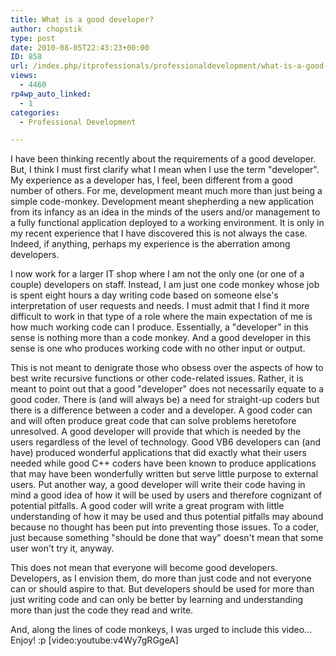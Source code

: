 ```yaml
---
title: What is a good developer?
author: chopstik
type: post
date: 2010-08-05T22:43:23+00:00
ID: 858
url: /index.php/itprofessionals/professionaldevelopment/what-is-a-good-developer/
views:
  - 4460
rp4wp_auto_linked:
  - 1
categories:
  - Professional Development

---
```

I have been thinking recently about the requirements of a good developer. But, I think I must first clarify what I mean when I use the term "developer". My experience as a developer has, I feel, been different from a good number of others. For me, development meant much more than just being a simple code-monkey. Development meant shepherding a new application from its infancy as an idea in the minds of the users and/or management to a fully functional application deployed to a working environment. It is only in my recent experience that I have discovered this is not always the case. Indeed, if anything, perhaps my experience is the aberration among developers.

I now work for a larger IT shop where I am not the only one (or one of a couple) developers on staff. Instead, I am just one code monkey whose job is spent eight hours a day writing code based on someone else's interpretation of user requests and needs. I must admit that I find it more difficult to work in that type of a role where the main expectation of me is how much working code can I produce. Essentially, a "developer" in this sense is nothing more than a code monkey. And a good developer in this sense is one who produces working code with no other input or output.

This is not meant to denigrate those who obsess over the aspects of how to best write recursive functions or other code-related issues. Rather, it is meant to point out that a good "developer" does not necessarily equate to a good coder. There is (and will always be) a need for straight-up coders but there is a difference between a coder and a developer. A good coder can and will often produce great code that can solve problems heretofore unresolved. A good developer will provide that which is needed by the users regardless of the level of technology. Good VB6 developers can (and have) produced wonderful applications that did exactly what their users needed while good C++ coders have been known to produce applications that may have been wonderfully written but serve little purpose to external users. Put another way, a good developer will write their code having in mind a good idea of how it will be used by users and therefore cognizant of potential pitfalls. A good coder will write a great program with little understanding of how it may be used and thus potential pitfalls may abound because no thought has been put into preventing those issues. To a coder, just because something "should be done that way" doesn't mean that some user won't try it, anyway.

This does not mean that everyone will become good developers. Developers, as I envision them, do more than just code and not everyone can or should aspire to that. But developers should be used for more than just writing code and can only be better by learning and understanding more than just the code they read and write.

And, along the lines of code monkeys, I was urged to include this video... Enjoy! :p [video:youtube:v4Wy7gRGgeA]